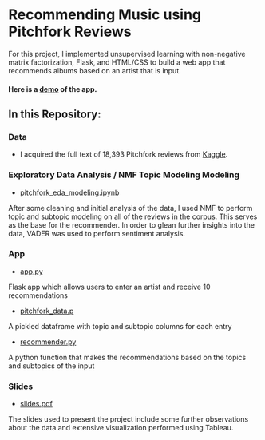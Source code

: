 # Recommending Music using Pitchfork Reviews

For this project, I implemented unsupervised learning with non-negative matrix factorization, Flask, and HTML/CSS to build a web app that recommends albums based on an artist that is input.

#### Here is a [demo](https://drive.google.com/file/d/1CZHtyu1_EJD8BYrYWw-h_wPjgs12V5WR/view?usp=sharing) of the app. 

## In this Repository:   

### Data
* I acquired the full text of 18,393 Pitchfork reviews from [Kaggle].

### Exploratory Data Analysis / NMF Topic Modeling Modeling
* [pitchfork_eda_modeling.ipynb](https://github.com/saifmaq/metis-projects/blob/master/music%20recommender/pitchfork_eda_modeling.ipynb) 

After some cleaning and initial analysis of the data, I used NMF to perform topic and subtopic modeling on all of the reviews in the corpus. This serves as the base for the recommender. In order to glean further insights into the data, VADER was used to perform sentiment analysis. 
  
### App 
* [app.py](https://github.com/saifmaq/metis-projects/blob/master/music%20recommender/flask_app/app.py)

Flask app which allows users to enter an artist and receive 10 recommendations

* [pitchfork_data.p](https://github.com/saifmaq/metis-projects/blob/master/music%20recommender/flask_app/pitchfork_data.p)

A pickled dataframe with topic and subtopic columns for each entry

* [recommender.py](https://github.com/saifmaq/metis-projects/blob/master/music%20recommender/flask_app/recommender.py)

A python function that makes the recommendations based on the topics and subtopics of the input 

### Slides
* [slides.pdf](https://github.com/saifmaq/metis-projects/blob/master/music%20recommender/slides.pdf)

The slides used to present the project include some further observations about the data and extensive visualization performed using Tableau. 


[Kaggle]: https://www.kaggle.com/nolanbconaway/pitchfork-data